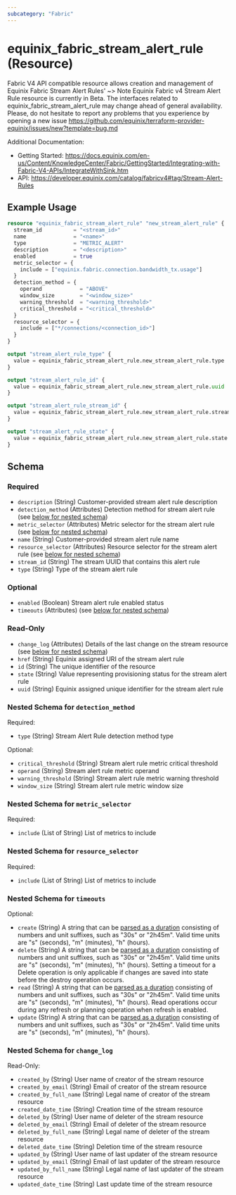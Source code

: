 ```yaml
---
subcategory: "Fabric"
---
```


# equinix_fabric_stream_alert_rule (Resource)

Fabric V4 API compatible resource allows creation and management of Equinix Fabric Stream Alert Rules'
~> Note Equinix Fabric v4 Stream Alert Rule resource is currently in Beta. The interfaces related to equinix_fabric_stream_alert_rule may change ahead of general availability. Please, do not hesitate to report any problems that you experience by opening a new issue https://github.com/equinix/terraform-provider-equinix/issues/new?template=bug.md

Additional Documentation:
* Getting Started: https://docs.equinix.com/en-us/Content/KnowledgeCenter/Fabric/GettingStarted/Integrating-with-Fabric-V4-APIs/IntegrateWithSink.htm
* API: https://developer.equinix.com/catalog/fabricv4#tag/Stream-Alert-Rules

## Example Usage

```terraform
resource "equinix_fabric_stream_alert_rule" "new_stream_alert_rule" {
  stream_id          = "<stream_id>"
  name               = "<name>"
  type               = "METRIC_ALERT"
  description        = "<description>"
  enabled            = true
  metric_selector = {
    include = ["equinix.fabric.connection.bandwidth_tx.usage"]
  }
  detection_method = {
    operand            = "ABOVE"
    window_size        = "<window_size>"
    warning_threshold  = "<warning_threshold>"
    critical_threshold = "<critical_threshold>"
  }
  resource_selector = {
    include = ["*/connections/<connection_id>"]
  }
}

output "stream_alert_rule_type" {
  value = equinix_fabric_stream_alert_rule.new_stream_alert_rule.type
}

output "stream_alert_rule_id" {
  value = equinix_fabric_stream_alert_rule.new_stream_alert_rule.uuid
}

output "stream_alert_rule_stream_id" {
  value = equinix_fabric_stream_alert_rule.new_stream_alert_rule.stream_id
}

output "stream_alert_rule_state" {
  value = equinix_fabric_stream_alert_rule.new_stream_alert_rule.state
}
```

<!-- schema generated by tfplugindocs -->
## Schema

### Required

- `description` (String) Customer-provided stream alert rule description
- `detection_method` (Attributes) Detection method for stream alert rule (see [below for nested schema](#nestedatt--detection_method))
- `metric_selector` (Attributes) Metric selector for the stream alert rule (see [below for nested schema](#nestedatt--metric_selector))
- `name` (String) Customer-provided stream alert rule name
- `resource_selector` (Attributes) Resource selector for the stream alert rule (see [below for nested schema](#nestedatt--resource_selector))
- `stream_id` (String) The stream UUID that contains this alert rule
- `type` (String) Type of the stream alert rule

### Optional

- `enabled` (Boolean) Stream alert rule enabled status
- `timeouts` (Attributes) (see [below for nested schema](#nestedatt--timeouts))

### Read-Only

- `change_log` (Attributes) Details of the last change on the stream resource (see [below for nested schema](#nestedatt--change_log))
- `href` (String) Equinix assigned URI of the stream alert rule
- `id` (String) The unique identifier of the resource
- `state` (String) Value representing provisioning status for the stream alert rule
- `uuid` (String) Equinix assigned unique identifier for the stream alert rule

<a id="nestedatt--detection_method"></a>
### Nested Schema for `detection_method`

Required:

- `type` (String) Stream Alert Rule detection method type

Optional:

- `critical_threshold` (String) Stream alert rule metric critical threshold
- `operand` (String) Stream alert rule metric operand
- `warning_threshold` (String) Stream alert rule metric warning threshold
- `window_size` (String) Stream alert rule metric window size


<a id="nestedatt--metric_selector"></a>
### Nested Schema for `metric_selector`

Required:

- `include` (List of String) List of metrics to include


<a id="nestedatt--resource_selector"></a>
### Nested Schema for `resource_selector`

Required:

- `include` (List of String) List of metrics to include


<a id="nestedatt--timeouts"></a>
### Nested Schema for `timeouts`

Optional:

- `create` (String) A string that can be [parsed as a duration](https://pkg.go.dev/time#ParseDuration) consisting of numbers and unit suffixes, such as "30s" or "2h45m". Valid time units are "s" (seconds), "m" (minutes), "h" (hours).
- `delete` (String) A string that can be [parsed as a duration](https://pkg.go.dev/time#ParseDuration) consisting of numbers and unit suffixes, such as "30s" or "2h45m". Valid time units are "s" (seconds), "m" (minutes), "h" (hours). Setting a timeout for a Delete operation is only applicable if changes are saved into state before the destroy operation occurs.
- `read` (String) A string that can be [parsed as a duration](https://pkg.go.dev/time#ParseDuration) consisting of numbers and unit suffixes, such as "30s" or "2h45m". Valid time units are "s" (seconds), "m" (minutes), "h" (hours). Read operations occur during any refresh or planning operation when refresh is enabled.
- `update` (String) A string that can be [parsed as a duration](https://pkg.go.dev/time#ParseDuration) consisting of numbers and unit suffixes, such as "30s" or "2h45m". Valid time units are "s" (seconds), "m" (minutes), "h" (hours).


<a id="nestedatt--change_log"></a>
### Nested Schema for `change_log`

Read-Only:

- `created_by` (String) User name of creator of the stream resource
- `created_by_email` (String) Email of creator of the stream resource
- `created_by_full_name` (String) Legal name of creator of the stream resource
- `created_date_time` (String) Creation time of the stream resource
- `deleted_by` (String) User name of deleter of the stream resource
- `deleted_by_email` (String) Email of deleter of the stream resource
- `deleted_by_full_name` (String) Legal name of deleter of the stream resource
- `deleted_date_time` (String) Deletion time of the stream resource
- `updated_by` (String) User name of last updater of the stream resource
- `updated_by_email` (String) Email of last updater of the stream resource
- `updated_by_full_name` (String) Legal name of last updater of the stream resource
- `updated_date_time` (String) Last update time of the stream resource
